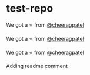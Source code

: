 # test-repo


We got a :star: from [@cheeragpatel](https://github.com/cheeragpatel)

We got a :star: from [@cheeragpatel](https://github.com/cheeragpatel)

We got a :star: from [@cheeragpatel](https://github.com/cheeragpatel)


Adding readme comment
